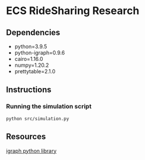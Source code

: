# ECS RideSharing Research

## Dependencies
- python=3.9.5
- python-igraph=0.9.6
- cairo=1.16.0
- numpy=1.20.2
- prettytable=2.1.0

## Instructions

### Running the simulation script
`python src/simulation.py`

## Resources
[igraph python library](https://igraph.org/python/)
